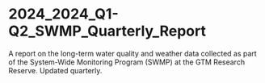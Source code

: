 # 2024_2024_Q1-Q2_SWMP_Quarterly_Report
A report on the long-term water quality and weather data collected as part of the System-Wide Monitoring Program (SWMP) at the GTM Research Reserve. Updated quarterly.
